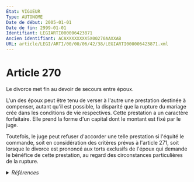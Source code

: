 ```yaml
---
État: VIGUEUR
Type: AUTONOME
Date de début: 2005-01-01
Date de fin: 2999-01-01
Identifiant: LEGIARTI000006423871
Ancien identifiant: ACAXXXXXXXX5X00270AAXXAB
URL: article/LEGI/ARTI/00/00/06/42/38/LEGIARTI000006423871.xml
---
```


<h1>Article 270</h1>

Le divorce met fin au devoir de secours entre époux.<br />

L'un des époux peut être tenu de verser à l'autre une prestation destinée à
compenser, autant qu'il est possible, la disparité que la rupture du mariage
crée dans les conditions de vie respectives. Cette prestation a un caractère
forfaitaire. Elle prend la forme d'un capital dont le montant est fixé par le
juge.<br />

Toutefois, le juge peut refuser d'accorder une telle prestation si l'équité le
commande, soit en considération des critères prévus à l'article 271, soit
lorsque le divorce est prononcé aux torts exclusifs de l'époux qui demande le
bénéfice de cette prestation, au regard des circonstances particulières de la
rupture.


<details>
  <summary><em>Références</em></summary>

  <h2>Articles faisant référence à l'article</h2>
  
  <ul>
    <li>
      <a href="https://legal.tricoteuses.fr//redirection/LEGIARTI000006423952?vers=git&vers=legifrance">Code civil - article 271 AUTONOME MODIFIE, en vigueur du 2005-01-01 au 2010-11-11</a> CITATION cible
    </li>
    <li>
      <a href="https://legal.tricoteuses.fr//redirection/LEGIARTI000023035844?vers=git&vers=legifrance">Code civil - article 271 AUTONOME VIGUEUR, en vigueur depuis le 2010-11-11</a> CITATION cible
    </li>
    <li>
      <a href="https://legal.tricoteuses.fr//redirection/LEGIARTI000006423951?vers=git&vers=legifrance">Code civil - article 271 AUTONOME MODIFIE, en vigueur du 2000-07-01 au 2005-01-01</a> CITATION cible
    </li>
    <li>
      <a href="https://legal.tricoteuses.fr//redirection/LEGIARTI000006423950?vers=git&vers=legifrance">Code civil - article 271 AUTONOME MODIFIE, en vigueur du 1976-01-01 au 2000-07-01</a> CITATION cible
    </li>
    <li>
      <a href="https://legal.tricoteuses.fr//redirection/LEGIARTI000006284811?vers=git&vers=legifrance">LOI n° 2004-439 du 26 mai 2004 relative au divorce - article 18 ENTIEREMENT_MODIF</a> MODIFICATION cible
    </li>
  </ul>
  
  <h2>Textes faisant référence à l'article</h2>
  
  <ul>
    <li>
      <a href="https://legal.tricoteuses.fr//redirection/JORFTEXT000000439268?vers=git&vers=legifrance">LOI n° 2004-439 du 26 mai 2004 relative au divorce</a> SPEC_APPLI cible
    </li>
  </ul>
  
  <h2>Références faites par l'article</h2>
  
  <ul>
    <li>
      TXT_SOURCE source Directive 2003-87 CE 2003-10-13 (Parlement et Conseil)
    </li>
    <li>
      1988-12-01 CITATION cible <a href="https://legal.tricoteuses.fr//redirection/LEGIARTI000006756359?vers=git&vers=legifrance">Loi n°88-1088 du 1 décembre 1988 relative au revenu minimum d'insertion. - article 23 AUTONOME ABROGE, en vigueur du 1988-12-03 au 2000-12-23</a>
    </li>
    <li>
      2004-05-26 SPEC_APPLI source <a href="https://legal.tricoteuses.fr//redirection/JORFTEXT000000439268?vers=git&vers=legifrance">LOI n° 2004-439 du 26 mai 2004 relative au divorce</a>
    </li>
    <li>
      2004-05-26 MODIFICATION source <a href="https://legal.tricoteuses.fr//redirection/LEGIARTI000006284811?vers=git&vers=legifrance">LOI n° 2004-439 du 26 mai 2004 relative au divorce - article 18 ENTIEREMENT_MODIF</a>
    </li>
    <li>
      2015-12-21 CITATION cible <a href="https://legal.tricoteuses.fr//redirection/LEGIARTI000031673756?vers=git&vers=legifrance">Décret n° 2015-1709 du 21 décembre 2015 relatif à la prime d'activité - article 1 ENTIEREMENT_MODIF</a>
    </li>
    <li>
      2999-01-01 CITATION cible <a href="https://legal.tricoteuses.fr//redirection/LEGIARTI000006423824?vers=git&vers=legifrance">Code civil - article 266 AUTONOME VIGUEUR, en vigueur depuis le 2005-01-01</a>
    </li>
    <li>
      2999-01-01 CITATION source <a href="https://legal.tricoteuses.fr//redirection/LEGIARTI000006423950?vers=git&vers=legifrance">Code civil - article 271 AUTONOME MODIFIE, en vigueur du 1976-01-01 au 2000-07-01</a>
    </li>
    <li>
      2999-01-01 CITATION cible <a href="https://legal.tricoteuses.fr//redirection/LEGIARTI000047453055?vers=git&vers=legifrance">Code de l'action sociale et des familles - article L262-10 AUTONOME VIGUEUR, en vigueur depuis le 2023-09-01</a>
    </li>
    <li>
      2999-01-01 CITATION cible <a href="https://legal.tricoteuses.fr//redirection/LEGIARTI000006797259?vers=git&vers=legifrance">Code de l'action sociale et des familles - article L262-35 AUTONOME MODIFIE, en vigueur du 2006-03-24 au 2009-06-01</a>
    </li>
    <li>
      2999-01-01 CITATION cible <a href="https://legal.tricoteuses.fr//redirection/LEGIARTI000006905898?vers=git&vers=legifrance">Code de l'action sociale et des familles - article R245-47 AUTONOME VIGUEUR, en vigueur depuis le 2005-12-20</a>
    </li>
    <li>
      2999-01-01 CITATION cible <a href="https://legal.tricoteuses.fr//redirection/LEGIARTI000006743216?vers=git&vers=legifrance">Code de la sécurité sociale - article L524-4 AUTONOME ABROGE, en vigueur du 2006-12-27 au 2009-06-01</a>
    </li>
    <li>
      2999-01-01 CITATION cible <a href="https://legal.tricoteuses.fr//redirection/LEGIARTI000038893083?vers=git&vers=legifrance">Code de la sécurité sociale - article R844-2 AUTONOME VIGUEUR, en vigueur depuis le 2019-11-01</a>
    </li>
    <li>
      CODIFICATION source Loi 1803-03-14
    </li>
  </ul>
</details>
